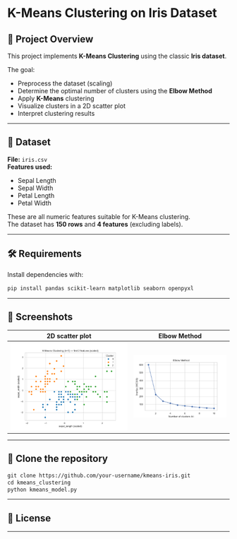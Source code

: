 # K-Means Clustering on Iris Dataset

## 📌 Project Overview
This project implements **K-Means Clustering** using the classic **Iris dataset**. 

The goal:
- Preprocess the dataset (scaling)
- Determine the optimal number of clusters using the **Elbow Method**
- Apply **K-Means** clustering
- Visualize clusters in a 2D scatter plot
- Interpret clustering results

---

## 📂 Dataset
**File:** `iris.csv`  
**Features used:**
- Sepal Length
- Sepal Width
- Petal Length
- Petal Width  

These are all numeric features suitable for K-Means clustering.  
The dataset has **150 rows** and **4 features** (excluding labels).

---

## 🛠️ Requirements
Install dependencies with:
```bash
pip install pandas scikit-learn matplotlib seaborn openpyxl
```
---

## 📸 Screenshots

|  2D scatter plot | Elbow Method |
|------------------|-----------------|
| ![](./screenshots/2D_scatter_plot.png) | ![](./screenshots/elbow_method.png) |

---

## 🚀 Clone the repository
```
git clone https://github.com/your-username/kmeans-iris.git
cd kmeans_clustering
python kmeans_model.py
```
---

## 📜 License


---
